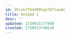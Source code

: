```yaml
---
id: 2hrsk7f643891qo787lewdc
title: Unidad 2
desc: ''
updated: 1730915177490
created: 1730913748526
---
```


